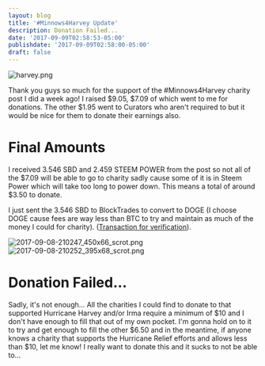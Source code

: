 ```yaml
---
layout: blog
title: '#Minnows4Harvey Update'
description: Donation Failed...
date: '2017-09-09T02:58:53-05:00'
publishdate: '2017-09-09T02:58:00-05:00'
draft: false
---
```

![harvey.png](https://steemitimages.com/DQmeuEfgZ1WKrt24w69Ao98veeMaz4feQEiCMXQ7HUsPsnx/harvey.png)

Thank you guys so much for the support of the #Minnows4Harvey charity post I did a week ago! I raised $9.05, $7.09 of which went to me for donations. The other $1.95 went to Curators who aren't required to but it would be nice for them to donate their earnings also.

# Final Amounts

I received 3.546 SBD and 2.459 STEEM POWER from the post so not all of the $7.09 will be able to go to charity sadly cause some of it is in Steem Power which will take too long to power down. This means a total of around $3.50 to donate.

I just sent the 3.546 SBD to BlockTrades to convert to DOGE (I choose DOGE cause fees are way less than BTC to try and maintain as much of the money I could for charity). ([Transaction for verification](https://dogechain.info/tx/a09727b23e58260387654268e38723ef07cffa50b4913446a4581bff949704b8)).

![2017-09-08-210247_450x66_scrot.png](https://steemitimages.com/DQmUb71myLMPNYUK3zJRpzxRYLzwMu5SaEBLXSchsaexXnw/2017-09-08-210247_450x66_scrot.png)
![2017-09-08-210252_395x68_scrot.png](https://steemitimages.com/DQmcFrnNynKGmmQisfXUidm7cNFAbi4kGHdTru9zTBPxGuM/2017-09-08-210252_395x68_scrot.png)

# Donation Failed...

Sadly, it's not enough... All the charities I could find to donate to that supported Hurricane Harvey and/or Irma require a minimum of $10 and I don't have enough to fill that out of my own pocket. I'm gonna hold on to it to try and get enough to fill the other $6.50 and in the meantime, if anyone knows a charity that supports the Hurricane Relief efforts and allows less than $10, let me know! I really want to donate this and it sucks to not be able to...
